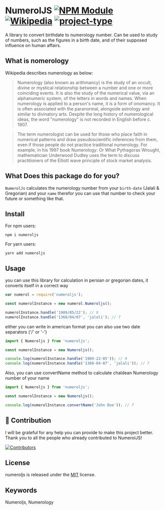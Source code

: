 # NumerolJS [![NPM Module](https://img.shields.io/badge/NPM-V1.1.3-green)](https://github.com/alexagep/numerology-npm) [![Wikipedia](https://badgen.net/badge/about-numerology/wikipedia/blue?icon=wiki)](https://en.wikipedia.org/wiki/Numerology) [![project-type](https://badgen.net/badge/project-type/funny/orange?icon=github)](https://en.wikipedia.org/wiki/Numerology) 
A library to convert birthdate to numerology number. Can be used to study of numbers, such as the figures in a birth date, and of their supposed influence on human affairs.

## What is nomerology
Wikipedia describes numerology as below:

> Numerology (also known as arithmancy) is the study of an occult, divine or mystical relationship between a number and one or more coinciding events. It is also the study of the numerical value, via an alphanumeric system, of the letters in words and names. When numerology is applied to a person's name, it is a form of onomancy. It is often associated with the paranormal, alongside astrology and similar to divinatory arts.
> Despite the long history of numerological ideas, the word "numerology" is not recorded in English before c. 1907.

> The term numerologist can be used for those who place faith in numerical patterns and draw pseudoscientific inferences from them, even if those people do not practice traditional numerology. For example, in his 1997 book Numerology: Or What Pythagoras Wrought, mathematician Underwood Dudley uses the term to discuss practitioners of the Elliott wave principle of stock market analysis. 


## What Does this package do for you?
`NumerolJs` calculates the numerology number from your `birth-date` (Jalali & Gregorian) and your `name` therefor you can use that number to check your future or something like that.

## Install

For npm users:

```shell
npm i numeroljs
```

For yarn users:

```shell
yarn add numeroljs
```

## Usage

you can use this library for calculation in persian or gregorian dates, it converts itself in a correct way

``` javascript
var numerol = require('numeroljs');

const numerolInstance = new numerol.Numeroljs();

numerolInstance.handle('1989/05/22'); // 9
numerolInstance.handle('1368/04/07', 'jalali'); // 7
```

either you can write in american format
you can also use two date separators ('/' or '-') 


``` javascript
import { Numeroljs } from 'numeroljs';

const numerolInstance = new Numeroljs();

console.log(numerolInstance.handle('1989-22-05')); // 9
console.log(numerolInstance.handle('1368-04-07', 'jalali')); // 7
```


Also, you can use convertName method to calculate chaldean Numerology number of your name 


``` javascript
import { Numeroljs } from 'numeroljs';

const numerolInstance = new Numeroljs();

console.log(numerolInstance.convertName('John Doe')); // 7
```



## 🤝 Contribution

I will be grateful for any help you can provide to make this project better.
Thank you to all the people who already contributed to NumerolJS!


[![Contributors](https://contrib.rocks/image?repo=alexagep/numerology-npm)](https://github.com/alexagep/numerology-npm/graphs/contributors)


## License

numeroljs is released under the [MIT](LICENSE) license.


## Keywords
Numeroljs, Numerology
